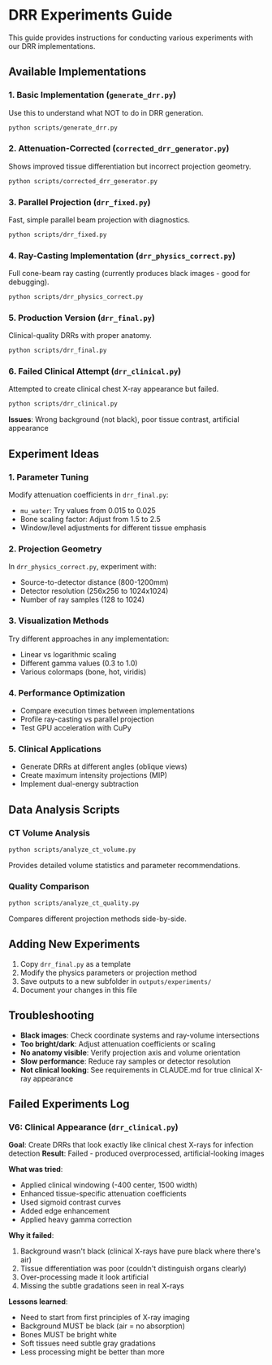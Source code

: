 # DRR Experiments Guide

This guide provides instructions for conducting various experiments with our DRR implementations.

## Available Implementations

### 1. Basic Implementation (`generate_drr.py`)
Use this to understand what NOT to do in DRR generation.
```bash
python scripts/generate_drr.py
```

### 2. Attenuation-Corrected (`corrected_drr_generator.py`)
Shows improved tissue differentiation but incorrect projection geometry.
```bash
python scripts/corrected_drr_generator.py
```

### 3. Parallel Projection (`drr_fixed.py`)
Fast, simple parallel beam projection with diagnostics.
```bash
python scripts/drr_fixed.py
```

### 4. Ray-Casting Implementation (`drr_physics_correct.py`)
Full cone-beam ray casting (currently produces black images - good for debugging).
```bash
python scripts/drr_physics_correct.py
```

### 5. Production Version (`drr_final.py`)
Clinical-quality DRRs with proper anatomy.
```bash
python scripts/drr_final.py
```

### 6. Failed Clinical Attempt (`drr_clinical.py`)
Attempted to create clinical chest X-ray appearance but failed.
```bash
python scripts/drr_clinical.py
```
**Issues**: Wrong background (not black), poor tissue contrast, artificial appearance

## Experiment Ideas

### 1. Parameter Tuning
Modify attenuation coefficients in `drr_final.py`:
- `mu_water`: Try values from 0.015 to 0.025
- Bone scaling factor: Adjust from 1.5 to 2.5
- Window/level adjustments for different tissue emphasis

### 2. Projection Geometry
In `drr_physics_correct.py`, experiment with:
- Source-to-detector distance (800-1200mm)
- Detector resolution (256x256 to 1024x1024)
- Number of ray samples (128 to 1024)

### 3. Visualization Methods
Try different approaches in any implementation:
- Linear vs logarithmic scaling
- Different gamma values (0.3 to 1.0)
- Various colormaps (bone, hot, viridis)

### 4. Performance Optimization
- Compare execution times between implementations
- Profile ray-casting vs parallel projection
- Test GPU acceleration with CuPy

### 5. Clinical Applications
- Generate DRRs at different angles (oblique views)
- Create maximum intensity projections (MIP)
- Implement dual-energy subtraction

## Data Analysis Scripts

### CT Volume Analysis
```bash
python scripts/analyze_ct_volume.py
```
Provides detailed volume statistics and parameter recommendations.

### Quality Comparison
```bash
python scripts/analyze_ct_quality.py
```
Compares different projection methods side-by-side.

## Adding New Experiments

1. Copy `drr_final.py` as a template
2. Modify the physics parameters or projection method
3. Save outputs to a new subfolder in `outputs/experiments/`
4. Document your changes in this file

## Troubleshooting

- **Black images**: Check coordinate systems and ray-volume intersections
- **Too bright/dark**: Adjust attenuation coefficients or scaling
- **No anatomy visible**: Verify projection axis and volume orientation
- **Slow performance**: Reduce ray samples or detector resolution
- **Not clinical looking**: See requirements in CLAUDE.md for true clinical X-ray appearance

## Failed Experiments Log

### V6: Clinical Appearance (`drr_clinical.py`)
**Goal**: Create DRRs that look exactly like clinical chest X-rays for infection detection
**Result**: Failed - produced overprocessed, artificial-looking images

**What was tried**:
- Applied clinical windowing (-400 center, 1500 width)
- Enhanced tissue-specific attenuation coefficients
- Used sigmoid contrast curves
- Added edge enhancement
- Applied heavy gamma correction

**Why it failed**:
1. Background wasn't black (clinical X-rays have pure black where there's air)
2. Tissue differentiation was poor (couldn't distinguish organs clearly)
3. Over-processing made it look artificial
4. Missing the subtle gradations seen in real X-rays

**Lessons learned**: 
- Need to start from first principles of X-ray imaging
- Background MUST be black (air = no absorption)
- Bones MUST be bright white
- Soft tissues need subtle gray gradations
- Less processing might be better than more